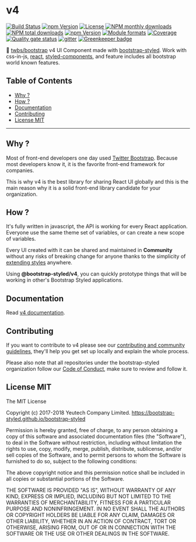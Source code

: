 # v4

[![Build Status](https://travis-ci.org/bootstrap-styled/v4.svg?branch=master)](https://travis-ci.org/bootstrap-styled/v4) 
[![npm Version](https://img.shields.io/npm/v/@bootstrap-styled/v4.svg?style=flat)](https://www.npmjs.com/package/@bootstrap-styled/v4) 
[![License](https://img.shields.io/npm/l/@bootstrap-styled/v4.svg?style=flat)](https://www.npmjs.com/package/@bootstrap-styled/v4) 
[![NPM monthly downloads](https://img.shields.io/npm/dm/@bootstrap-styled/v4.svg?style=flat)](https://npmjs.org/package/@bootstrap-styled/v4) 
[![NPM total downloads](https://img.shields.io/npm/dt/@bootstrap-styled/v4.svg?style=flat)](https://npmjs.org/package/@bootstrap-styled/v4) 
[![npm Version](https://img.shields.io/node/v/@bootstrap-styled/v4.svg?style=flat)](https://www.npmjs.com/package/@bootstrap-styled/v4) 
[![Module formats](https://img.shields.io/badge/module%20formats-umd%2C%20cjs%2C%20esm-green.svg?style=flat)](https://www.npmjs.com/package/@bootstrap-styled/v4)
[![Coverage](https://sonarcloud.io/api/project_badges/measure?project=com.github.bootstrap-styled.v4&metric=coverage)](https://sonarcloud.io/dashboard?id=com.github.bootstrap-styled.v4) 
[![Quality gate status](https://sonarcloud.io/api/project_badges/measure?project=com.github.bootstrap-styled.v4&metric=alert_status)](https://sonarcloud.io/dashboard?id=com.github.bootstrap-styled.v4)
[![gitter](https://badges.gitter.im/bootstrap-styled/bootstrap-styled.svg)](https://gitter.im/bootstrap-styled) [![Greenkeeper badge](https://badges.greenkeeper.io/bootstrap-styled/v4.svg)](https://greenkeeper.io/)

:rocket: [twbs/bootstrap](https://github.com/twbs/bootstrap) v4 UI Component made with [bootstrap-styled](https://bootstrap-styled.github.io/bootstrap-styled). Work with css-in-js, [react](https://github.com/facebook/react), [styled-components](https://github.com/styled-components/styled-components), and feature includes all bootstrap world known features.

## Table of Contents

  - [Why ?](#why)
  - [How ?](#how)
  - [Documentation](#documentation)
  - [Contributing](#contributing)
  - [License MIT](#license-mit)

---

## Why ?

Most of front-end developers one day used [Twitter Bootstrap](http://getbootstrap.com). Because most developers know it, it is the favorite front-end framework for companies.

This is why v4 is the best library for sharing React UI globally and this is the main reason why it is a solid front-end library candidate for your organization.
 
## How ?

It's fully written in javascript, the API is working for every React application. Everyone use the same theme set of variables, or can create a new scope of variables.
 
Every UI created with it can be shared and maintained in **Community** without any risks of breaking change for anyone thanks to the simplicity of [extending styles](https://www.styled-components.com/docs/basics#extending-styles) anywhere.

Using **@bootstrap-styled/v4**, you can quickly prototype things that will be working in other's Bootstrap Styled applications.

## Documentation

Read [v4 documentation](https://bootstrap-styled.github.io/v4).

## Contributing

If you want to contribute to v4 please see our [contributing and community guidelines](https://github.com/bootstrap-styled/v4/blob/master/.github/CONTRIBUTING.md), they\'ll help you get set up locally and explain the whole process.

Please also note that all repositories under the bootstrap-styled organization follow our [Code of Conduct](https://github.com/bootstrap-styled/v4/blob/master/CODE_OF_CONDUCT.md), make sure to review and follow it.

## License MIT

The MIT License

Copyright (c) 2017-2018 Yeutech Company Limited. https://bootstrap-styled.github.io/bootstrap-styled

Permission is hereby granted, free of charge, to any person obtaining a copy
of this software and associated documentation files (the "Software"), to deal
in the Software without restriction, including without limitation the rights
to use, copy, modify, merge, publish, distribute, sublicense, and/or sell
copies of the Software, and to permit persons to whom the Software is
furnished to do so, subject to the following conditions:

The above copyright notice and this permission notice shall be included in
all copies or substantial portions of the Software.

THE SOFTWARE IS PROVIDED "AS IS", WITHOUT WARRANTY OF ANY KIND, EXPRESS OR
IMPLIED, INCLUDING BUT NOT LIMITED TO THE WARRANTIES OF MERCHANTABILITY,
FITNESS FOR A PARTICULAR PURPOSE AND NONINFRINGEMENT. IN NO EVENT SHALL THE
AUTHORS OR COPYRIGHT HOLDERS BE LIABLE FOR ANY CLAIM, DAMAGES OR OTHER
LIABILITY, WHETHER IN AN ACTION OF CONTRACT, TORT OR OTHERWISE, ARISING FROM,
OUT OF OR IN CONNECTION WITH THE SOFTWARE OR THE USE OR OTHER DEALINGS IN
THE SOFTWARE.

